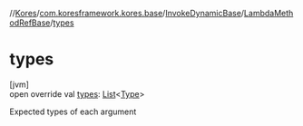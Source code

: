 //[Kores](../../../../index.md)/[com.koresframework.kores.base](../../index.md)/[InvokeDynamicBase](../index.md)/[LambdaMethodRefBase](index.md)/[types](types.md)

# types

[jvm]\
open override val [types](types.md): [List](https://kotlinlang.org/api/latest/jvm/stdlib/kotlin.collections/-list/index.html)<[Type](https://docs.oracle.com/javase/8/docs/api/java/lang/reflect/Type.html)>

Expected types of each argument

